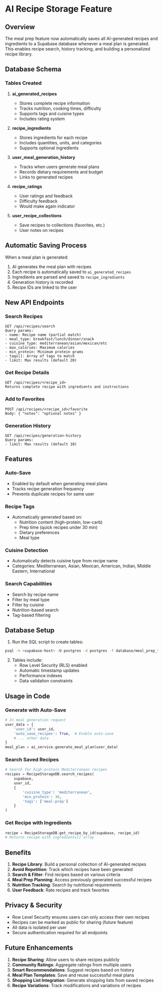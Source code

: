 # AI Recipe Storage Feature

## Overview
The meal prep feature now automatically saves all AI-generated recipes and ingredients to a Supabase database whenever a meal plan is generated. This enables recipe search, history tracking, and building a personalized recipe library.

## Database Schema

### Tables Created

1. **ai_generated_recipes**
   - Stores complete recipe information
   - Tracks nutrition, cooking times, difficulty
   - Supports tags and cuisine types
   - Includes rating system

2. **recipe_ingredients**
   - Stores ingredients for each recipe
   - Includes quantities, units, and categories
   - Supports optional ingredients

3. **user_meal_generation_history**
   - Tracks when users generate meal plans
   - Records dietary requirements and budget
   - Links to generated recipes

4. **recipe_ratings**
   - User ratings and feedback
   - Difficulty feedback
   - Would make again indicator

5. **user_recipe_collections**
   - Save recipes to collections (favorites, etc.)
   - User notes on recipes

## Automatic Saving Process

When a meal plan is generated:

1. AI generates the meal plan with recipes
2. Each recipe is automatically saved to `ai_generated_recipes`
3. Ingredients are parsed and saved to `recipe_ingredients`
4. Generation history is recorded
5. Recipe IDs are linked to the user

## New API Endpoints

### Search Recipes
```
GET /api/recipes/search
Query params:
- name: Recipe name (partial match)
- meal_type: breakfast/lunch/dinner/snack
- cuisine_type: mediterranean/asian/mexican/etc
- max_calories: Maximum calories
- min_protein: Minimum protein grams
- tags[]: Array of tags to match
- limit: Max results (default 20)
```

### Get Recipe Details
```
GET /api/recipes/<recipe_id>
Returns complete recipe with ingredients and instructions
```

### Add to Favorites
```
POST /api/recipes/<recipe_id>/favorite
Body: { "notes": "optional notes" }
```

### Generation History
```
GET /api/recipes/generation-history
Query params:
- limit: Max results (default 10)
```

## Features

### Auto-Save
- Enabled by default when generating meal plans
- Tracks recipe generation frequency
- Prevents duplicate recipes for same user

### Recipe Tags
- Automatically generated based on:
  - Nutrition content (high-protein, low-carb)
  - Prep time (quick recipes under 30 min)
  - Dietary preferences
  - Meal type

### Cuisine Detection
- Automatically detects cuisine type from recipe name
- Categories: Mediterranean, Asian, Mexican, American, Indian, Middle Eastern, International

### Search Capabilities
- Search by recipe name
- Filter by meal type
- Filter by cuisine
- Nutrition-based search
- Tag-based filtering

## Database Setup

1. Run the SQL script to create tables:
```bash
psql -h <supabase-host> -U postgres -d postgres -f database/meal_prep_tables.sql
```

2. Tables include:
   - Row Level Security (RLS) enabled
   - Automatic timestamp updates
   - Performance indexes
   - Data validation constraints

## Usage in Code

### Generate with Auto-Save
```python
# In meal generation request
user_data = {
    'user_id': user_id,
    'auto_save_recipes': True,  # Enable auto-save
    # ... other data
}
meal_plan = ai_service.generate_meal_plan(user_data)
```

### Search Saved Recipes
```python
# Search for high-protein Mediterranean recipes
recipes = RecipeStorageDB.search_recipes(
    supabase,
    user_id,
    {
        'cuisine_type': 'mediterranean',
        'min_protein': 30,
        'tags': ['meal-prep']
    }
)
```

### Get Recipe with Ingredients
```python
recipe = RecipeStorageDB.get_recipe_by_id(supabase, recipe_id)
# Returns recipe with ingredients[] array
```

## Benefits

1. **Recipe Library**: Build a personal collection of AI-generated recipes
2. **Avoid Repetition**: Track which recipes have been generated
3. **Search & Filter**: Find recipes based on various criteria
4. **Meal Prep Planning**: Access previously generated successful recipes
5. **Nutrition Tracking**: Search by nutritional requirements
6. **User Feedback**: Rate recipes and track favorites

## Privacy & Security

- Row Level Security ensures users can only access their own recipes
- Recipes can be marked as public for sharing (future feature)
- All data is isolated per user
- Secure authentication required for all endpoints

## Future Enhancements

1. **Recipe Sharing**: Allow users to share recipes publicly
2. **Community Ratings**: Aggregate ratings from multiple users
3. **Smart Recommendations**: Suggest recipes based on history
4. **Meal Plan Templates**: Save and reuse successful meal plans
5. **Shopping List Integration**: Generate shopping lists from saved recipes
6. **Recipe Variations**: Track modifications and variations of recipes